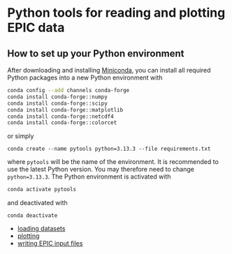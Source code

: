 # Python tools for reading and plotting EPIC data

## How to set up your Python environment
After downloading and installing [Miniconda](https://www.anaconda.com/docs/getting-started/miniconda/main),
you can install all required Python packages into a new Python environment with
```bash
conda config --add channels conda-forge
conda install conda-forge::numpy
conda install conda-forge::scipy
conda install conda-forge::matplotlib
conda install conda-forge::netcdf4
conda install conda-forge::colorcet
```
or simply
```
conda create --name pytools python=3.13.3 --file requirements.txt
```
where `pytools` will be the name of the environment. It is recommended to use the latest Python version.
You may therefore need to change `python=3.13.3`. The Python environment is activated with
```bash
conda activate pytools
```
and deactivated with
```
conda deactivate
```

* [loading datasets](docs/datasets.md)
* [plotting](docs/plotting.md)
* [writing EPIC input files](docs/netcdf_writer.md)

